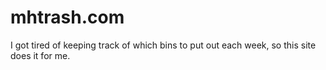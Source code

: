 # mhtrash.com
I got tired of keeping track of which bins to put out each week, so this site does it for me.
